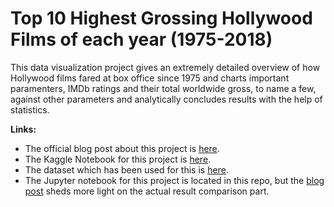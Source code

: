 # Top 10 Highest Grossing Hollywood Films of each year (1975-2018)
This data visualization project gives an extremely detailed overview of how Hollywood films fared at box office since 1975 and charts important paramenters, IMDb ratings and their total worldwide gross, to name a few, against other parameters and analytically concludes results with the help of statistics. 



**Links:**
- The official blog post about this project is [here](). 
- The Kaggle Notebook for this project is [here](https://www.kaggle.com/bidyutchanda/top-10-highest-grossing-films-1975-2018).
- The dataset which has been used for this is [here](https://www.kaggle.com/bidyutchanda/top-10-highest-grossing-films-19752018).
- The Jupyter notebook for this project is located in this repo, but the [blog post]() sheds more light on the actual result comparison part. 
